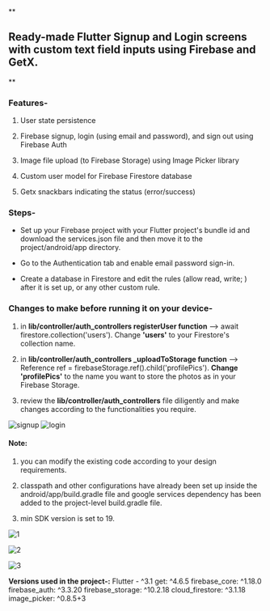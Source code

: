 **

## Ready-made Flutter Signup and Login screens with custom text field inputs using Firebase and GetX.

**

  

### Features-

1. User state persistence

2. Firebase signup, login (using email and password), and sign out using Firebase Auth

3. Image file upload (to Firebase Storage) using Image Picker library

4. Custom user model for Firebase Firestore database

5. Getx snackbars indicating the status (error/success)

  

### Steps-

 - Set up your Firebase project with your Flutter project's bundle id
   and download the services.json file and then move it to the
   project/android/app directory.
   
  -  Go to the Authentication tab and enable email password sign-in.
   
   - Create a database in Firestore and edit the rules (allow read, write;
   ) after it is set up, or any other custom rule.

  
  

### Changes to make before running it on your device-

1. in **lib/controller/auth_controllers registerUser function** --> await firestore.collection('users'). Change **'users'** to your Firestore's collection name.

2. in **lib/controller/auth_controllers _uploadToStorage function** --> Reference ref = firebaseStorage.ref().child('profilePics'). **Change 'profilePics'** to the name you want to store the photos as in your Firebase Storage.

3. review the **lib/controller/auth_controllers** file diligently and make changes according to the functionalities you require.

![signup](https://user-images.githubusercontent.com/71487701/175515977-555284fb-e69f-4313-9667-2a18c31893ff.png)  ![login](https://user-images.githubusercontent.com/71487701/175515994-993d2dab-119a-4fcf-acf6-40bb6288be46.png)

#### Note:

1. you can modify the existing code according to your design requirements.

2. classpath and other configurations have already been set up inside the android/app/build.gradle file and google services dependency has been added to the project-level build.gradle file.

3. min SDK version is set to 19.

  

![1](https://user-images.githubusercontent.com/71487701/175516061-3e1872ae-1176-4c66-8916-fa95554592b5.png)

![2](https://user-images.githubusercontent.com/71487701/175516064-0e1c66ee-db9e-438e-912d-ec50f6092d4a.png)

![3](https://user-images.githubusercontent.com/71487701/175516066-22736e27-1fd9-4620-ae21-0956e8314511.png)


**Versions used in the project-:** 
Flutter - ^3.1
get: ^4.6.5
firebase_core: ^1.18.0
firebase_auth: ^3.3.20
firebase_storage: ^10.2.18
cloud_firestore: ^3.1.18
image_picker: ^0.8.5+3
